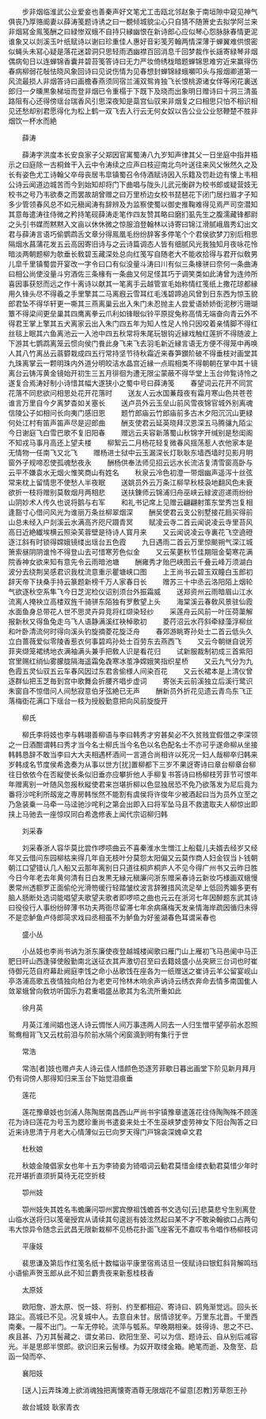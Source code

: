 <!-- { "loadSidebar": true } -->
　　步非烟临淮武公业爱妾也善秦声好文笔尤工击瓯北邻赵象于南垣隙中窥见神气俱丧乃厚赂阍妻以薛涛笺题诗诱之曰一覩倾城貌尘心只自猜不随箫史去拟学阿兰来非烟冩金鳯笺酬之曰緑惨双蛾不自持只縁幽恨在新诗郎心应似琴心怨脉脉春情更泥谁象又以剡溪玉叶纸赋诗以谢曰珍重佳人惠好音彩笺芳翰两情深薄于蝉翼难供恨密似蝇头未冩心疑是落花迷碧洞只思轻雨洒幽襟百回消息千回梦裁作长謡寄緑琴非烟偶病旬日以连蝉锦香囊并碧苔笺答诗曰无力严妆倚绣栊暗题蝉锦思难穷近来赢得伤春病柳弱花敧怯晓风象回诗曰见说伤情为见春想封蝉锦緑蛾嚬叩头与报烟卿道第一风流最损人非烟答诗曰画檐春燕须同宿兰浦双鸳肯独飞长恨桃源诸女伴等闲花裏送郎归一夕曛黒象梯垣而登非烟已令重榻于下既下及晓而出象明日赠诗曰十洞三清虽路阻有心还得傍瑶台瑞香风引思深夜知是蘂宫仙驭来非烟复之曰相思只怕不相识相见还愁却别君愿得化为松上鹤一双飞去入行云无何女奴以告公业公业怒鞭楚不胜非烟饮一杯水而絶

　　薛涛

　　薛涛字洪度本长安良家子父郑因官寓蜀涛八九岁知声律其父一日坐庭中指井梧示之曰庭除一古桐耸干入云中令涛续之应声曰枝迎南北鸟叶送往来风父愀然久之及长有姿色尤工诗翰父卒母丧居韦皐镇蜀召令侍酒赋诗因入乐籍及罚赴边有懐上韦相公诗云闻道边城苦而今到始知却将门下曲唱与陇头儿武元衡辟为校书郎或疑营妓无校书之号乃韦欲奏之而罢故胡曾赠之曰万里桥边女校书琵琶花下闭门居扫眉才子知多少管领春风总不如元稹闻涛有辞辨及为监察使蜀以御史推鞠难得见焉严司空潜知其意毎遣涛往侍微之矜持笔砚薛涛走笔作四友赞其略曰磨扪虱先生之腹濡藏锋都尉之头引书媒而黙黙入文亩以休休微之惊服洎登翰林以诗寄曰锦江滑腻峨眉秀幻出文君与薛涛言语巧偷鹦鹉舌文章分得鳯凰毛纷纷辞客多停笔个个君侯欲梦刀别后相思隔烟水菖蒲花发五云高因寄旧诗与之云诗篇调态人皆有细腻风光我独知月夜咏花怜暗淡两朝题柳为欹垂长敎碧玉藏深处总向红笺写自随老大不能收拾得与君开似敎男儿皐千里镇蜀尝开宴改一字令曰口有似没量斗涛曰川有似三条椽骈曰奈何一条曲涛曰相公尚使没量斗穷酒佐三条椽有一条曲又何足怪其巧于调笑类如此涛曾为连帅所喜因事获怒而远之作十离诗以献其一笔离手云越管宣毛始称情红笺纸上撒花琼都縁用久锋头尽不得羲之手里擎其二马离廐云雪耳红毛浅碧蹄追风曾到日东西为惊玉貌郎君坠不得华轩更一嘶其三燕离巢云出入朱门未忍抛主人尝爱语娇娇衘泥秽污珊瑚簟不得梁间更垒巢其四鹰离拳云爪利如锋眼似铃平原捉兔称高情无端奋向青云外不得君王掌上擎其五犬离家云出入朱门四五年为知人性足人怜只因咬着亲情脚不得红丝毯上眠其六鱼离池云一入池中四五秋常将朱尾玩银钩近縁戏触红莲折不得随波上下游其七鹦鹉离笼云惯向侯门飬此身飞来飞去羽毛新近縁言语无方便不得笼中再唤人其八竹离丛云蓊欎栽成四五行常持坚节待秋霜近来春笋鑚阶破不得垂枝对画堂其九珠离掌云一颗明珠内外道分明皎洁水晶宫近縁一点瑕相类不得朝朝在掌中其十镜离台云铸泻黄金镜始开初生三五月徘徊为遭无限尘蒙蔽不得华堂上玉台帅覧诗怜之遂复合焉涛好制小诗惜其幅大遂狭小之蜀中号曰薛涛笺
　　春望词云花开不同赏花落不同悲欲问相思处花开花落时
　　送友人云水国蒹葭夜有霜月寒山色共苍苍谁言万里自今夕离梦杳如关塞长
　　送卢员外云玉垒山前风雪夜锦官城外别离魂信陵公子如相问长向夷门感旧恩
　　题竹郎庙云竹郎庙前多古木夕阳沉沉山更緑何处江村有笛声笛声尽是迎郎曲
　　酬支使君云延英晓拜汉恩深五马腾骧九陌尘今日谢庭飞白雪巴歌不复旧阳春
　　赠远云夫容新落蜀山秋锦字开缄别是愁闺阁不知戎马事月高还上望夫楼
　　柳絮云二月杨花轻复微春风揺荡惹人衣他家本是无情物一任南飞又北飞
　　赠杨进士狱中云玉漏深长灯耿耿东墙西墙时见影月明窗外子规啼忍使孤魂愁夜永
　　酬杨供奉法师见招云远水长流洁复清雪窗高卧与云平不嫌袁水无烟火惟笑商山有姓名
　　秋泉云冷色初澄一带烟幽声遥泻十丝弦常来枕上留情思不使愁人半夜眠
　　送姚员外云万条江柳早秋枝袅地翻风色未衰欲折一枝将赠别莫敎烟月两相悲
　　送扶錬师云锦浦归舟巫峡云緑波迢递雨纷纷山阴妙术人传久也说将鹅与右军
　　和礼书记席上见赠云翩翩射策东堂秀岂复相逢豁寸心借问风光为谁丽万条丝柳翠烟深
　　酬吴使君云支公别墅接花扃买得前山总未经入户剡溪云水满高齐咫尺蹑青冥
　　赋凌云寺二首云闻说凌云寺里苔风高日近絶纎埃横云照染芙蓉壁是待诗人寳月来
　　又云闻说凌云寺裏花飞空遶磴逐江斜有时锁得嫦娥镜缕出瑶台五色霞
　　九日遇雨二首云万里惊颷朔气深江城箫索昼阴阴谁怜不得登山去可惜寒芳色似金
　　又云茱莄秋节佳期阻金菊寒花满院香神女欲来知有意先令云雨暗池塘
　　酬雍秀才贻巴峡图云千叠云峰万须湖白波分去绕荆吴感君识我枕流意重示瞿塘峡口图
　　上王尚书云碧玉双瞳白玉郎初辞天帝下扶桑手持云篆题新榜千万人家春日长
　　赠苏三十中丞云洛阳陌上烟轮气欲逐秋空系隼飞今日芝泥检仪诏别须台外振霜威
　　送郑资州云雨暗眉山江水流离人掩袂立高楼双旌千骑骈东陌独有罗敷望上头
　　海棠溪云春敎风景驻仙霞水面鱼身总带花人世不思灵卉异竞将红缬染轻纱
　　采莲舟云风前一叶压荷蕖解报新秋又得鱼兔走乌飞人语静满溪红袂棹歌初
　　菱荇沼云水荇斜牵緑藻浮柳丝和叶卧清流何时得向溪头钓旋摘菱花旋泛舟
　　春郊游眺寄孙处士二首云低头久立白蔷薇爱似零陵香惹衣何事碧鸡孙处士百劳东去燕西飞
　　又云今朝继自说芳菲夹缬笼裙绣地衣满袖满头兼手把敎人识是看花归
　　试新服裁制初成三首紫阳宫里赐红绡仙雾朦胧隔海遥霜兔毳寒冰茧净嫦娥笑指织星桥
　　又云九气分为九色霞五灵仙驭五云车春风因过东君舎偷様人间染百花
　　又云长裙本是上清仪曾逐群仙把玉芝毎到宫中歌舞会折腰齐唱步虚词
　　寄张夫云前溪独立后溪行鹭识朱窗自不惊借问人间愁寂意伯牙弦絶已无声
　　酬新员外折花见遗云青鸟东飞正落梅衘花满口下瑶台一枝为授殷勤意把向风前旋旋开

　　柳氏

　　柳氏李将妓也李与韩翊善柳语与李曰韩秀才穷甚矣必不久贫贱宜假借之李深领之一日酒酣谓韩曰秀才当今名士柳氏当今名色以名色配名士不亦可乎遂命柳从坐接韩韩恳辞不敢当李曰大大夫相遇杯酒间一言道合尚相许以死况一妇人哉柳卒归韩来岁韩成名节度侯希逸奏为从事以世方[扰]置柳都下三岁不果迓寄诗曰章台柳章台柳往日依依今在否縦使长条似旧垂亦应攀折他人手柳复书答诗曰杨柳枝芳菲节可恨年年赠离别一叶随风忽报秋縦使君来岂堪折柳以色显独居恐不免乃欲落发为尼后竟为番将沙咤利所刼宠之専房韩怅然不能割有虞侯将许俊年少被酒起曰当为员外立至之乃急装乗一马牵一马迳驰沙咤利之第会出即入曰将军坠马且不救遣取夫人柳惊出即挟上马驰去一座惊叹同白希逸修表上闻代宗诏柳归韩

　　刘采春

　　刘采春浙人容华莫比尝作啰唝曲云不喜秦淮水生憎江上船载儿夫婿去经岁又经年又云借问东园柳枯来得几年自无枝叶分莫怨太阳偏又云莫作商人妇金钗当卜钱朝朝江口望错认几人船又云那年离别日只道往桐庐桐庐人不见今得广州书又云昨日胜今日今年老去年黄何清有日白发黒无縁元稹廉问浙东赠采春诗云新妆巧様画双蛾慢褁常州透额罗正面偷伦光滑笏缓行轻踏皱纹波言辞雅措风流足举上低回秀媚多更有脑人肠断处选词能唱望夫歌望夫歌者即啰唝之曲也元云在浙河七年因醉题东武其诗曰役役行人事纷纷碎薄书功夫两衙尽留滞七年余病痛梅天发亲情海岸疏因循归未得不是恋鲈鱼卢侍郎简求戏曰丞相虽不为鲈鱼为好鉴湖春色耳谓采春也

　　盛小丛

　　小丛妓也李尚书讷为浙东廉使夜登越城楼闻歌曰雁门山上雁初飞马邑阑中马正肥日旰山西逢驿使殷勤南北送征衣其声激切召至曰去籍妓盛小丛突厥三台词也时崔侍御元范自府幕赴阙庭李饯之命小丛歌饯在座各为一纸赠送之崔诗云羊公留宴岘山亭洛浦高歌五夜情独向柏台为老吏可怜林木响余声讷诗云绣衣奔命去情多南国隹人敛翠蛾曾向敎坊听国乐为君重唱盛丛歌其为名流所重如此

　　徐月英

　　月英江淮间娼也送人诗云惆怅人间万事违两人同去一人归生憎平望亭前水忍照鸳鸯相背飞又云枕前泪与阶前水隔个闲窗滴到明有集行于世

　　常浩

　　常浩[者]妓也赠卢夫人诗云佳人惜颜色恐逐芳菲歇日暮出画堂下阶见新月拜月仍有词傍人那得知归来玉台下始觉泪痕垂

　　莲花

　　莲花豫章妓也剑浦人陈陶居南昌西山严尚书宇镇豫章遣莲花往侍陶陶殊不顾莲花为诗曰莲花为号玉为腮珍重尚书遣妾来处士不生巫峡梦虚劳神女下阳台陶答之曰近来诗思清于月老大心情薄似云已向罗天得门戸锦衾深媿卓文君

　　杜秋娘

　　秋娘金陵倡家女也年十五为李锜妾为锜唱词云勧君莫惜金缕衣勧君莫惜少年时花开堪折直须折莫待无花空折枝

　　卾州妓

　　卾州妓失其姓名韦蟾廉问卾州罢宾僚祖饯蟾首书文选句[云]悲莫悲兮生别离登山临水送将归以笺毫授宾从请续其句逡廵有妓泫然起曰某不才不敢染翰欲口占两句韦大惊异令随念云武昌无限新栽柳不见杨花扑面飞座客无不嘉叹韦令唱作杨柳枝词

　　平康妓

　　裴思谦及第后作红笺名纸十数幅诣平康里宿焉诘旦一伎赋诗曰银釭斜背解鸣珰小语偷声贺玉郎从此不知兰麝贵夜来新惹桂枝香

　　太原妓

　　欧阳詹、游太原、悦一妓、将别、约至都相迎、寄诗曰、鸥鳬渐觉远。回头长路尘。高城已不见。况复城中人。去意自未甘。居情谅犹辛。万里东北晋。千里西南秦。一履不出门。一车无停轮。流萍与瓠系。早晚期相亲。妓得诗、思之不已、疾且甚、乃刃其髻藏之、谓女弟曰、欧阳生至、可以为信、题诗云、自从别后减容光。半是思郎半恨郎。欲识旧来云髻様。为奴开取缕金箱。絶笔而逝、及詹至、启函一恸而卒、

　　襄阳妓

　　[送人]云弄珠滩上欲消魂独把离懐寄酒尊无限烟花不留意[忍教]芳草怨王孙

　　故台城妓    耿家青衣

